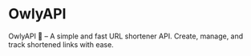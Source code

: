 # OwlyAPI
OwlyAPI 🦉 – A simple and fast URL shortener API. Create, manage, and track shortened links with ease.
